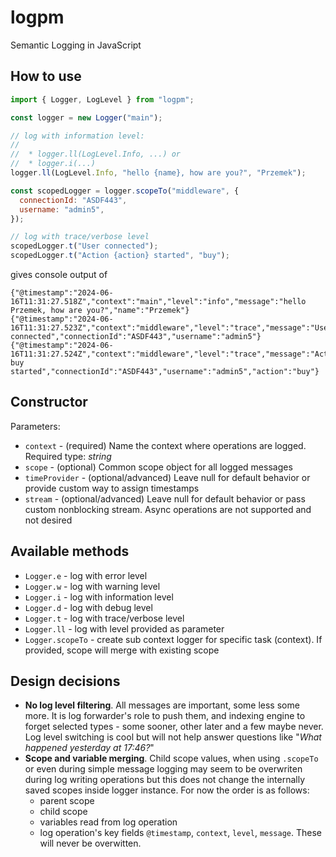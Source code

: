 # logpm

Semantic Logging in JavaScript

## How to use

```js
import { Logger, LogLevel } from "logpm";

const logger = new Logger("main");

// log with information level:
//
//  * logger.ll(LogLevel.Info, ...) or
//  * logger.i(...)
logger.ll(LogLevel.Info, "hello {name}, how are you?", "Przemek");

const scopedLogger = logger.scopeTo("middleware", {
  connectionId: "ASDF443",
  username: "admin5",
});

// log with trace/verbose level
scopedLogger.t("User connected");
scopedLogger.t("Action {action} started", "buy");
```

gives console output of

```text
{"@timestamp":"2024-06-16T11:31:27.518Z","context":"main","level":"info","message":"hello Przemek, how are you?","name":"Przemek"}
{"@timestamp":"2024-06-16T11:31:27.523Z","context":"middleware","level":"trace","message":"User connected","connectionId":"ASDF443","username":"admin5"}
{"@timestamp":"2024-06-16T11:31:27.524Z","context":"middleware","level":"trace","message":"Action buy started","connectionId":"ASDF443","username":"admin5","action":"buy"}
```

## Constructor

Parameters:

- `context` - (required) Name the context where operations are logged. Required type: _string_
- `scope` - (optional) Common scope object for all logged messages
- `timeProvider` - (optional/advanced) Leave null for default behavior or provide custom way to assign timestamps
- `stream` - (optional/advanced) Leave null for default behavior or pass custom nonblocking stream. Async operations are not supported and not desired

## Available methods

- `Logger.e` - log with error level
- `Logger.w` - log with warning level
- `Logger.i` - log with information level
- `Logger.d` - log with debug level
- `Logger.t` - log with trace/verbose level
- `Logger.ll` - log with level provided as parameter
- `Logger.scopeTo` - create sub context logger for specific task (context). If provided, scope will merge with existing scope

## Design decisions

- **No log level filtering**. All messages are important, some less some more. It is log forwarder's role to push them, and indexing engine to forget selected types - some sooner, other later and a few maybe never. Log level switching is cool but will not help answer questions like "_What happened yesterday at 17:46?_"
- **Scope and variable merging**. Child scope values, when using `.scopeTo` or even during simple message logging may seem to be overwriten during log writing operations but this does not change the internally saved scopes inside logger instance. For now the order is as follows:
  - parent scope
  - child scope
  - variables read from log operation
  - log operation's key fields `@timestamp`, `context`, `level`, `message`. These will never be overwitten.

